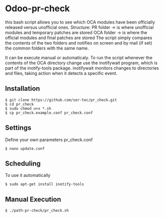# Odoo-pr-check
this bash script allows you to see which OCA modules have been officially released versus unofficial ones.
Structure:
PR folder -> is where unofficial modules and temporary patches are stored
OCA folder -> is where the official modules and final patches are stored
The script simply compares the contents of the two folders and notifies on screen and by mail (if set) the common folders with the same name.

It can be execute manual or automaticaly.
To run the script whenever the contents of the OCA directory change use the inotifywait program, which is part of the inotify-tools package.
inotifywait monitors changes to directories and files, taking action when it detects a specific event.

## Installation
```
$ git clone https://github.com/ser-tec/pr_check.git
$ cd pr_check
$ sudo chmod u+x *.sh
$ cp pr_check.example.conf pr_check.conf
```
## Settings
Define your own parameters pr_check.conf
```
$ nano update.conf
```
## Scheduling
To use it automatically
```
$ sudo apt-get install inotify-tools
```
## Manual Execution
```
$ ./path-pr-check/pr_check.sh 
```
